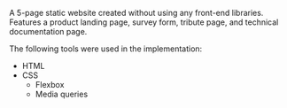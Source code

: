 A 5-page static website created without using any front-end libraries. Features a product landing page, survey form, tribute page, and technical documentation page.

The following tools were used in the implementation:  
- HTML
- CSS
  - Flexbox
  - Media queries
